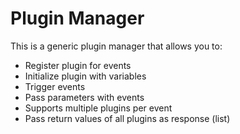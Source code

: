 # Plugin Manager

This is a generic plugin manager that allows you to:
 - Register plugin for events
 - Initialize plugin with variables
 - Trigger events
 - Pass parameters with events
 - Supports multiple plugins per event
 - Pass return values of all plugins as response (list)
